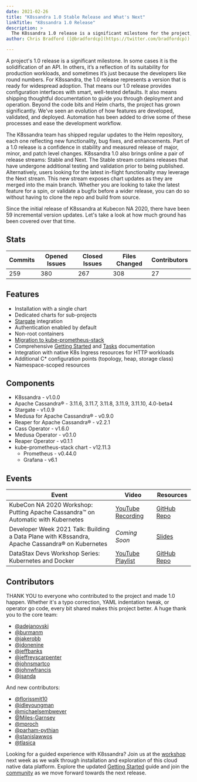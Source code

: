 ```yaml
---
date: 2021-02-26
title: "K8ssandra 1.0 Stable Release and What's Next"
linkTitle: "K8ssandra 1.0 Release"
description: >
  The K8ssandra 1.0 release is a significant milestone for the project, reflecting months of work and contributions from the community. This release represents a production-ready version of the project and sets the stage for continued development.
author: Chris Bradford ([@bradfordcp](https://twitter.com/bradfordcp))

---
```


A project's 1.0 release is a significant milestone. In some cases it is the
solidification of an API. In others, it’s a reflection of its suitability for
production workloads, and sometimes it’s just because the developers like round
numbers. For K8ssandra, the 1.0 release represents a version that is ready for
widespread adoption. That means our 1.0 release provides configuration
interfaces with smart, well-tested defaults. It also means shipping thoughtful
documentation to guide you through deployment and operation. Beyond the code
bits and Helm charts, the project has grown significantly. We've seen an
evolution of how features are developed, validated, and deployed. Automation has
been added to drive some of these processes and ease the development workflow.

The K8ssandra team has shipped regular updates to the Helm repository, each one
reflecting new functionality, bug fixes, and enhancements. Part of a 1.0 release
is a confidence in stability and measured release of major, minor, and patch
level changes. K8ssandra 1.0 also brings online a pair of release streams:
Stable and Next. The Stable stream contains releases that have undergone
additional testing and validation prior to being published. Alternatively, users
looking for the latest in-flight functionality may leverage the Next stream.
This new stream exposes chart updates as they are merged into the main branch.
Whether you are looking to take the latest feature for a spin, or validate a
bugfix before a wider release, you can do so without having to clone the repo
and build from source.

Since the initial release of K8ssandra at Kubecon NA 2020, there have been 59
incremental version updates. Let's take a look at how much ground has been
covered over that time.

## Stats

| Commits | Opened Issues | Closed Issues | Files Changed | Contributors |
|---------|---------------|---------------|---------------|--------------|
| 259 | 380 | 267 | 308 | 27 |


## Features
* Installation with a single chart
* Dedicated charts for sub-projects
* [Stargate](/docs/architecture/stargate) integration
* Authentication enabled by default
* Non-root containers
* [Migration to kube-prometheus-stack](/docs/architecture/monitoring)
* Comprehensive [Getting Started](/docs/getting-started) and [Tasks](/docs/topics) documentation
* Integration with native K8s Ingress resources for HTTP workloads
* Additional C* configuration points (topology, heap, storage class)
* Namespace-scoped resources

## Components

* K8ssandra - v1.0.0
* Apache Cassandra&reg; - 3.11.6, 3.11.7, 3.11.8, 3.11.9, 3.11.10, 4.0-beta4
* Stargate - v1.0.9
* Medusa for Apache Cassandra&reg; - v0.9.0
* Reaper for Apache Cassandra&reg; - v2.2.1
* Cass Operator - v1.6.0
* Medusa Operator - v0.1.0
* Reaper Operator - v0.1.1
* kube-prometheus-stack chart - v12.11.3
  * Prometheus - v0.44.0
  * Grafana - v6.1

## Events

| Event | Video | Resources |
|-------|-------|-----------|
| KubeCon NA 2020 Workshop: Putting Apache Cassandra™ on Automatic with Kubernetes | [YouTube Recording](https://www.youtube.com/watch?v=pvzr75ZYwLE&list=PL2g2h-wyI4Sq_6MQEVn4fFmjSJ10IwVrU) | [GitHub Repo](https://github.com/DataStax-Academy/kubecon2020) |
| Developer Week 2021 Talk: Building a Data Plane with K8ssandra, Apache Cassandra&reg; on Kubernetes | _Coming Soon_ | [Slides](https://www.slideshare.net/ChristopherBradford2/building-a-data-plane-with-k8ssandra-apache-cassandra-on-kubernetes) | 
| DataStax Devs Workshop Series: Kubernetes and Docker | [YouTube Playlist](https://www.youtube.com/playlist?list=PL2g2h-wyI4Sq5EUI7FJ37f2XSGhhdaHpi) | [GitHub Repo](https://github.com/datastaxdevs/learningpath-docker) |

## Contributors
THANK YOU to everyone who contributed to the project and made 1.0 happen. Whether it's a typo correction, YAML indentation tweak, or operator go code, every bit shared makes this project better. A huge thank you to the core team: 

* [@adejanovski](https://github.com/adejanovski)
* [@burmanm](https://github.com/burmanm)
* [@jakerobb](https://github.com/jakerobb)
* [@jdonenine](https://github.com/jdonenine)
* [@jeffbanks](https://github.com/jeffbanks)
* [@jeffreyscarpenter](https://github.com/jeffreyscarpenter)
* [@johnsmartco](https://github.com/johnsmartco)
* [@johnwfrancis](https://github.com/johnwfrancis)
* [@jsanda](https://github.com/jsanda)

And new contributors:
* [@florissmit10](https://github.com/florissmit10)
* [@idleyoungman](https://github.com/idleyoungman)
* [@michaelsembwever](https://github.com/michaelsembwever)
* [@Miles-Garnsey](https://github.com/Miles-Garnsey)
* [@mproch](https://github.com/mproch)
* [@parham-pythian](https://github.com/parham-pythian)
* [@stanislawwos](https://github.com/stanislawwos)
* [@tlasica](https://github.com/tlasica)

Looking for a guided experience with K8ssandra? Join us at the [workshop](https://www.datastax.com/workshops/142078180663) next week as we walk through installation and exploration of this cloud native data platform. Explore the updated [Getting Started](/docs/getting-started/) guide and join the [community](/community) as we move forward towards the next release.
